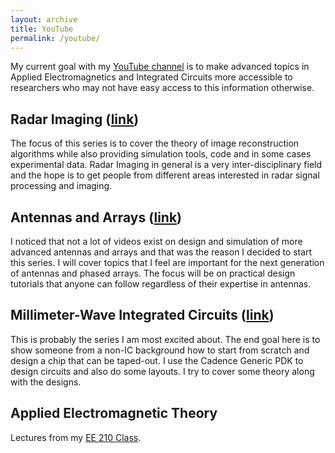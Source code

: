 ```yaml
---
layout: archive
title: YouTube
permalink: /youtube/
---
```


My current goal with my [YouTube channel](https://www.youtube.com/@adityavarmamuppala437) is to make advanced topics in Applied Electromagnetics and Integrated Circuits more accessible to researchers who may not have easy access to this information otherwise. 

## Radar Imaging ([link](https://www.youtube.com/watch?v=3CRFXfRZxZ8&list=PL9Trid0A4Da1BWEiZc-_coDZmFxgSagKL&pp=iAQB))

The focus of this series is to cover the theory of image reconstruction algorithms while also providing simulation tools, code and in some cases experimental data. Radar Imaging in general is a very inter-disciplinary field and the hope is to get people from different areas interested in radar signal processing and imaging.

## Antennas and Arrays ([link](https://www.youtube.com/watch?v=bVfZkiY_1NM&list=PL9Trid0A4Da0TmzV_vpToGlJOALid2dKj&pp=iAQB))

I noticed that not a lot of videos exist on design and simulation of more advanced antennas and arrays and that was the reason I decided to start this series. I will cover topics that I feel are important for the next generation of antennas and phased arrays. The focus will be on practical design tutorials that anyone can follow regardless of their expertise in antennas.

## Millimeter-Wave Integrated Circuits ([link](https://www.youtube.com/watch?v=X9LaoKDRmzA&list=PL9Trid0A4Da1lh5hRCjpYMCDADtVXA9qU&pp=iAQB))

This is probably the series I am most excited about. The end goal here is to show someone from a non-IC background how to start from scratch and design a chip that can be taped-out. I use the Cadence Generic PDK to design circuits and also do some layouts. I try to cover some theory along with the designs.

## Applied Electromagnetic Theory

Lectures from my [EE 210 Class](/teaching/).
